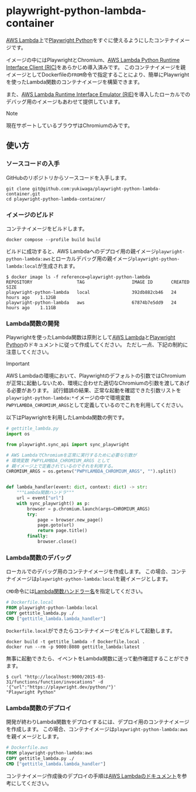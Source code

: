 # playwright-python-lambda-container

[AWS Lambda](https://aws.amazon.com/jp/lambda/)上で[Playwright Python](https://playwright.dev/python/)をすぐに使えるようにしたコンテナイメージです。

イメージの中にはPlaywrightとChromium、[AWS Lambda Python Runtime Interface Client (RIC)](https://github.com/aws/aws-lambda-python-runtime-interface-client/)をあらかじめ導入済みです。
このコンテナイメージを親イメージとしてDockerfileの`FROM`命令で指定することにより、簡単にPlaywrightを使ったLambda関数のコンテナイメージを構築できます。

また、[AWS Lambda Runtime Interface Emulator (RIE)](https://github.com/aws/aws-lambda-runtime-interface-emulator)を導入したローカルでのデバッグ用のイメージもあわせて提供しています。

> [!NOTE]
> 現在サポートしているブラウザはChromiumのみです。

## 使い方

### ソースコードの入手

GitHubのリポジトリからソースコードを入手します。

```console
git clone git@github.com:yukiwaga/playwright-python-lambda-container.git
cd playwright-python-lambda-container/
```

### イメージのビルド

コンテナイメージをビルドします。

```console
docker compose --profile build build
```

ビルドに成功すると、AWS Lambdaへのデプロイ用の親イメージ`playwright-python-lambda:aws`とローカルデバッグ用の親イメージ`playwright-python-lambda:local`が生成されます。

```console
$ docker image ls -f reference=playwright-python-lambda
REPOSITORY                 TAG                  IMAGE ID       CREATED         SIZE
playwright-python-lambda   local                392db882cb46   24 hours ago    1.12GB
playwright-python-lambda   aws                  67874b7e5dd9   24 hours ago    1.11GB
```

### Lambda関数の開発

Playwrightを使ったLambda関数は原則として[AWS Lambda](https://docs.aws.amazon.com/ja_jp/lambda/latest/dg/python-handler.html)と[Playwright Python](https://playwright.dev/python/docs/intro)のドキュメントに従って作成してください。
ただし一点、下記の制約に注意してください。

> [!IMPORTANT]
> AWS Lambdaの環境において、Playwrightのデフォルトの引数ではChromiumが正常に起動しないため、環境に合わせた適切なChromiumの引数を渡してあげる必要があります。
> 試行錯誤の結果、正常な起動を確認できた引数リストを`playwright-python-lambda:*`イメージの中で環境変数`PWPYLAMBDA_CHROMIUM_ARGS`として定義しているのでこれを利用してください。

以下はPlaywrightを利用したLambda関数の例です。

```py
# gettitle_lambda.py
import os

from playwright.sync_api import sync_playwright

# AWS LambdaでChromiumを正常に実行するために必要な引数が
# 環境変数 PWPYLAMBDA_CHROMIUM_ARGS として
# 親イメージ上で定義されているのでそれを利用する。
CHROMIUM_ARGS = os.getenv("PWPYLAMBDA_CHROMIUM_ARGS", "").split()


def lambda_handler(event: dict, context: dict) -> str:
    """Lambda関数ハンドラ"""
    url = event["url"]
    with sync_playwright() as p:
        browser = p.chromium.launch(args=CHROMIUM_ARGS)
        try:
            page = browser.new_page()
            page.goto(url)
            return page.title()
        finally:
            browser.close()
```

### Lambda関数のデバッグ

ローカルでのデバッグ用のコンテナイメージを作成します。
この場合、コンテナイメージは`playwright-python-lambda:local`を親イメージとします。

`CMD`命令には[Lambda関数ハンドラー名](https://docs.aws.amazon.com/ja_jp/lambda/latest/dg/python-handler.html#naming)を指定してください。

```dockerfile
# Dockerfile.local
FROM playwright-python-lambda:local
COPY gettitle_lambda.py ./
CMD ["gettitle_lambda.lambda_handler"]
```

`Dockerfile.local`ができたらコンテナイメージをビルドして起動します。

```console
docker build -t gettitle_lambda -f Dockerfile.local .
docker run --rm -p 9000:8080 gettitle_lambda:latest
```

無事に起動できたら、イベントをLambda関数に送って動作確認することができます。

```console
$ curl "http://localhost:9000/2015-03-31/functions/function/invocations" -d '{"url":"https://playwright.dev/python/"}'
"Playwright Python"
```

### Lambda関数のデプロイ

開発が終わりLambda関数をデプロイするには、デプロイ用のコンテナイメージを作成します。
この場合、コンテナイメージは`playwright-python-lambda:aws`を親イメージとします。

```dockerfile
# Dockerfile.aws
FROM playwright-python-lambda:aws
COPY gettitle_lambda.py ./
CMD ["gettitle_lambda.lambda_handler"]
```

コンテナイメージ作成後のデプロイの手順は[AWS Lambdaのドキュメント](https://docs.aws.amazon.com/ja_jp/lambda/latest/dg/python-image.html#python-image-clients)を参考にしてください。

